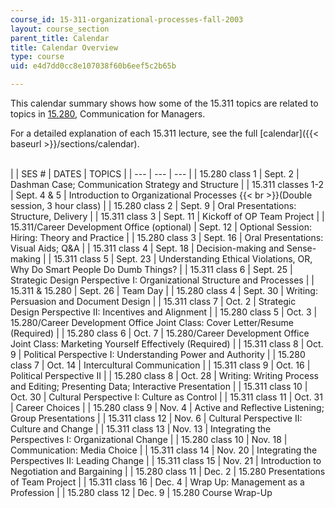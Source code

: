 ```yaml
---
course_id: 15-311-organizational-processes-fall-2003
layout: course_section
parent_title: Calendar
title: Calendar Overview
type: course
uid: e4d7dd0cc8e107038f60b6eef5c2b65b

---
```


This calendar summary shows how some of the 15.311 topics are related to topics in [15.280](/courses/15-280-communication-for-managers-fall-2016), Communication for Managers.

For a detailed explanation of each 15.311 lecture, see the full [calendar]({{< baseurl >}}/sections/calendar).  
 

| | SES # | DATES | TOPICS |
| --- | --- | --- |
| 15.280 class 1 | Sept. 2 | Dashman Case; Communication Strategy and Structure |
| 15.311 classes 1-2 | Sept. 4 & 5 | Introduction to Organizational Processes  {{< br >}}(Double session, 3 hour class) |
| 15.280 class 2 | Sept. 9 | Oral Presentations: Structure, Delivery |
| 15.311 class 3 | Sept. 11 | Kickoff of OP Team Project |
| 15.311/Career Development Office (optional) | Sept. 12 | Optional Session: Hiring: Theory and Practice |
| 15.280 class 3 | Sept. 16 | Oral Presentations: Visual Aids; Q&A |
| 15.311 class 4 | Sept. 18 | Decision-making and Sense-making |
| 15.311 class 5 | Sept. 23 | Understanding Ethical Violations, OR, Why Do Smart People Do Dumb Things? |
| 15.311 class 6 | Sept. 25 | Strategic Design Perspective I: Organizational Structure and Processes |
| 15.311 & 15.280 | Sept. 26 | Team Day |
| 15.280 class 4 | Sept. 30 | Writing: Persuasion and Document Design |
| 15.311 class 7 | Oct. 2 | Strategic Design Perspective II: Incentives and Alignment |
| 15.280 class 5 | Oct. 3 | 15.280/Career Development Office Joint Class: Cover Letter/Resume (Required) |
| 15.280 class 6 | Oct. 7 | 15.280/Career Development Office Joint Class: Marketing Yourself Effectively (Required) |
| 15.311 class 8 | Oct. 9 | Political Perspective I: Understanding Power and Authority |
| 15.280 class 7 | Oct. 14 | Intercultural Communication |
| 15.311 class 9 | Oct. 16 | Political Perspective II |
| 15.280 class 8 | Oct. 28 | Writing: Writing Process and Editing; Presenting Data; Interactive Presentation |
| 15.311 class 10 | Oct. 30 | Cultural Perspective I: Culture as Control |
| 15.311 class 11 | Oct. 31 | Career Choices |
| 15.280 class 9 | Nov. 4 | Active and Reflective Listening; Group Presentations |
| 15.311 class 12 | Nov. 6 | Cultural Perspective II: Culture and Change |
| 15.311 class 13 | Nov. 13 | Integrating the Perspectives I: Organizational Change |
| 15.280 class 10 | Nov. 18 | Communication: Media Choice |
| 15.311 class 14 | Nov. 20 | Integrating the Perspectives II: Leading Change |
| 15.311 class 15 | Nov. 21 | Introduction to Negotiation and Bargaining |
| 15.280 class 11 | Dec. 2 | 15.280 Presentations of Team Project |
| 15.311 class 16 | Dec. 4 | Wrap Up: Management as a Profession |
| 15.280 class 12 | Dec. 9 | 15.280 Course Wrap-Up